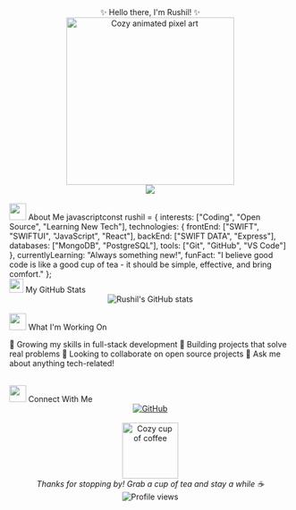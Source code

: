 <div align="center">✨ Hello there, I'm Rushil! ✨</div>
<div align="center">
  <img src="https://media.giphy.com/media/3ohhwMDyS6rv3sB8yI/giphy.gif" alt="Cozy animated pixel art" width="300"/>
</div>
<div align="center">
  <img src="https://img.shields.io/badge/-Welcome%20to%20my%20digital%20garden-5D3FD3?style=for-the-badge&logo=github&logoColor=white"/>
</div>
<br/>
<img src="https://media.giphy.com/media/v1.Y2lkPTc5MGI3NjExaWJtajJ4MzVrMXE4c2x0OGxmN241ZWZqemVqOXB1cGc5YmJyajFwcCZlcD12MV9pbnRlcm5hbF9naWZfYnlfaWQmY3Q9cw/LHZyixOnHwDDy/giphy.gif" width="30"> About Me
javascriptconst rushil = {
  interests: ["Coding", "Open Source", "Learning New Tech"],
  technologies: {
    frontEnd: ["SWIFT", "SWIFTUI", "JavaScript", "React"],
    backEnd: ["SWIFT DATA", "Express"],
    databases: ["MongoDB", "PostgreSQL"],
    tools: ["Git", "GitHub", "VS Code"]
  },
  currentlyLearning: "Always something new!",
  funFact: "I believe good code is like a good cup of tea - it should be simple, effective, and bring comfort."
};
<br/>
<img src="https://media.giphy.com/media/du3J3cXyzhj75IOgvA/giphy.gif" width="25"> My GitHub Stats
<div align="center">
  <img src="https://github-readme-stats.vercel.app/api?username=mxyxyz9&show_icons=true&count_private=true&theme=nord" alt="Rushil's GitHub stats" />
</div>
<br/>
<img src="https://media.giphy.com/media/WUlplcMpOCEmTGBtBW/giphy.gif" width="30"> What I'm Working On

🌱 Growing my skills in full-stack development
🔭 Building projects that solve real problems
👯 Looking to collaborate on open source projects
💬 Ask me about anything tech-related!

<br/>
<img src="https://media.giphy.com/media/VgCDAzcKvsR6OM0uWg/giphy.gif" width="30"> Connect With Me
<div align="center">
  <a href="https://github.com/mxyxyz9">
    <img src="https://img.shields.io/badge/GitHub-100000?style=for-the-badge&logo=github&logoColor=white" alt="GitHub"/>
  </a>
  <!-- You can add more social media badges here as needed -->
</div>
<br/>
<div align="center">
  <img src="https://media.giphy.com/media/3oEdv4hwWTzBhWvaU0/giphy.gif" width="100" alt="Cozy cup of coffee"/>
  <br/>
  <em>Thanks for stopping by! Grab a cup of tea and stay a while ☕</em>
</div>

<div align="center">
  <img src="https://komarev.com/ghpvc/?username=mxyxyz9&color=blueviolet&style=flat-square" alt="Profile views"/>
</div>
